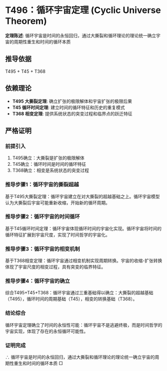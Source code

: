 # T496：循环宇宙定理 (Cyclic Universe Theorem)

**定理陈述**: 循环宇宙是时间的永恒回归，通过大撕裂和循环理论的理论统一确立宇宙的周期性重生和时间的循环本质

## 推导依据
T495 + T45 + T368

## 依赖理论
- **T495 大撕裂定理**: 确立扩张的极限解体和宇宙扩张的极限后果
- **T45 循环时间定理**: 建立时间的循环特征和历史的重复模式
- **T368 相变定理**: 提供系统状态的突变过程和临界点的跃迁特征

## 严格证明

### 前提引入
1. T495确立：大撕裂是扩张的极限解体
2. T45确立：循环时间是时间的循环特征
3. T368确立：相变是系统状态的突变过程

### 推导步骤1：循环宇宙的撕裂超越
基于T495大撕裂定理：循环宇宙建立在对大撕裂的超越基础之上。循环宇宙模型认为大撕裂后宇宙可能重新收缩，开始新的循环周期。

### 推导步骤2：循环宇宙的时间循环
基于T45循环时间定理：循环宇宙体现循环时间的宇宙化实现。循环宇宙将时间的循环特征扩展到宇宙尺度，实现了时间哲学的宇宙化。

### 推导步骤3：循环宇宙的相变机制
基于T368相变定理：循环宇宙通过相变机制实现周期转换。宇宙的收缩-扩张转换体现了宇宙尺度的相变过程，具有突变的临界特征。

### 推导步骤4：循环宇宙的确立
综合T495+T45+T368：循环宇宙通过三重基础得以确立：大撕裂的超越基础（T495），循环时间的周期基础（T45），相变的转换基础（T368）。

### 结论综合
循环宇宙定理确立了时间的永恒性可能：循环宇宙不是逃避终极，而是时间哲学的宇宙实现，体现了存在的永恒循环可能性。

### 证明完成
∴ 循环宇宙是时间的永恒回归，通过大撕裂和循环理论的理论统一确立宇宙的周期性重生和时间的循环本质 □